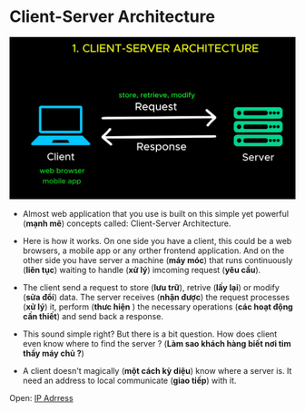 # Client-Server Architecture

![Images Demo](./images/client-server-achitecture/1.webp)

- Almost web application that you use is built on this simple yet powerful (**mạnh mẽ**) concepts called: Client-Server Architecture.

- Here is how it works. On one side you have a client, this could be a web browsers, a mobile app or any orther frontend application. And on the other side you have server a machine (**máy móc**) that runs continuously (**liên tục**) waiting to handle (**xử lý**) imcoming request (**yêu cầu**).

- The client send a request to store (**lưu trữ**), retrive (**lấy lại**) or modify (**sửa đổi**) data. The server receives (**nhận được**) the request processes (**xử lý**) it, perform (**thưc hiện** ) the necessary operations (**các hoạt động cần thiết**) and send back a response.

- This sound simple right? But there is a bit question. How does client even know where to find the server ? (**Làm sao khách hàng biết nơi tim thấy máy chủ ?**)

- A client doesn't magically (**một cách kỳ diệu**) know where a server is. It need an address to local communicate (**giao tiếp**) with it.

Open: [IP Adrress](./2_ip_address.md)
